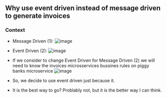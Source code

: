 ## Why use event driven instead of message driven to generate invoices

### Context
- Message Driven (1):
![image](https://user-images.githubusercontent.com/38296002/134834584-1ff7dafb-274f-44ac-80ea-6d59b3acfedc.png)
- Event Driven (2):
![image](https://user-images.githubusercontent.com/38296002/134834624-db700cd9-9f0e-4efc-ac7d-05a7a10c3c6a.png)

- If we consider to change Event Driven for Message Driven (2) we will need to know the invoices microsservices bussines rules on piggy banks microservice
![image](https://user-images.githubusercontent.com/38296002/134834777-172f83d0-8108-491a-a95f-8b2073c2f682.png)
- So, we decide to use event driven just because it.
- It is the best way to go? Problably not, but it is the better way I can think.
